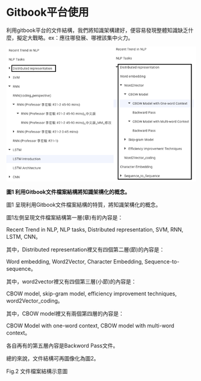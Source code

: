 # Gitbook平台使用

利用gitbook平台的文件結構，我們將知識架構建好，便容易發現整體知識缺乏什麼，擬定大戰略。ex：應往哪發展、哪裡該集中火力。

![](/assets/document_file_structure.png)

**圖1 利用Gitbook文件檔案結構將知識架構化的概念。**

圖1 呈現利用Gitbook文件檔案結構的特質，將知識架構化的概念。

圖1左側呈現文件檔案結構第一層\(章\)有的內容是：

Recent Trend in NLP, NLP tasks, Distributed representation, SVM, RNN, LSTM, CNN。

其中，Distributed representation裡又有四個第二層\(節\)的內容是：

Word embedding, Word2Vector, Character Embedding, Sequence-to-sequence。

其中，word2vector裡又有四個第三層\(小節\)的內容是：

CBOW model, skip-gram model, efficiency improvement techniques, word2Vector\_coding。

其中，CBOW model裡又有兩個第四層的內容是：

CBOW Model with one-word context, CBOW model with multi-word context。

各自再有的第五層內容是Backword Pass文件。

總的來說，文件結構可再圖像化為圖2。

Fig.2 文件檔案結構示意圖

